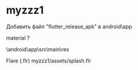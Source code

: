 # myzzz1

Добавить файл "flutter_release_apk" в android\app

material ?

\android\app\src\main\res

Flare (.flr)
myzzz1/assets/splash.flr

